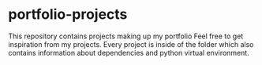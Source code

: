 # portfolio-projects
This repository contains projects making up my portfolio
Feel free to get inspiration from my projects.
Every project is inside of the folder which also contains information about dependencies and python virtual environment.
